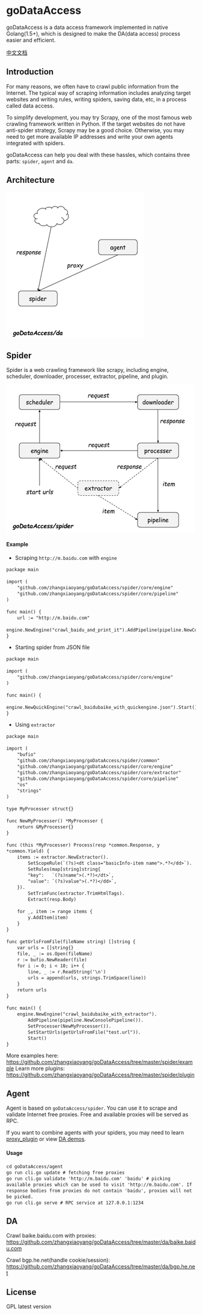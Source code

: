 goDataAccess
===
goDataAccess is a data access framework implemented in native Golang(1.5+), which is designed to make the DA(data access) process easier and efficient.

[中文文档](https://github.com/zhangxiaoyang/goDataAccess/wiki)

Introduction
---
For many reasons, we often have to crawl public information from the Internet. The typical way of scraping information includes analyzing target websites and writing rules, writing spiders, saving data, etc, in a process called data access.

To simplify development, you may try Scrapy, one of the most famous web crawling framework written in Python. If the target websites do not have anti-spider strategy, Scrapy may be a good choice. Otherwise, you may need to get more available IP addresses and write your own agents integrated with spiders.

goDataAccess can help you deal with these hassles, which contains three parts: `spider`, `agent` and `da`.

Architecture
---

![](godataaccess-da.png)

Spider
---
Spider is a web crawling framework like scrapy, including engine, scheduler, downloader, processer, extractor,  pipeline, and plugin.

![](godataaccess-spider.png)

#### Example
- Scraping `http://m.baidu.com` with `engine`
```
package main

import (
	"github.com/zhangxiaoyang/goDataAccess/spider/core/engine"
	"github.com/zhangxiaoyang/goDataAccess/spider/core/pipeline"
)

func main() {
	url := "http://m.baidu.com"
	engine.NewEngine("crawl_baidu_and_print_it").AddPipeline(pipeline.NewConsolePipeline()).SetStartUrl(url).Start()
}
```

- Starting spider from JSON file
```
package main

import (
	"github.com/zhangxiaoyang/goDataAccess/spider/core/engine"
)

func main() {
	engine.NewQuickEngine("crawl_baidubaike_with_quickengine.json").Start()
}
```

- Using `extractor`
```
package main

import (
	"bufio"
	"github.com/zhangxiaoyang/goDataAccess/spider/common"
	"github.com/zhangxiaoyang/goDataAccess/spider/core/engine"
	"github.com/zhangxiaoyang/goDataAccess/spider/core/extractor"
	"github.com/zhangxiaoyang/goDataAccess/spider/core/pipeline"
	"os"
	"strings"
)

type MyProcesser struct{}

func NewMyProcesser() *MyProcesser {
	return &MyProcesser{}
}

func (this *MyProcesser) Process(resp *common.Response, y *common.Yield) {
	items := extractor.NewExtractor().
		SetScopeRule(`(?s)<dt class="basicInfo-item name">.*?</dd>`).
		SetRules(map[string]string{
		"key":   `(?s)name">(.*?)</dt>`,
		"value": `(?s)value">(.*?)</dd>`,
	}).
		SetTrimFunc(extractor.TrimHtmlTags).
		Extract(resp.Body)

	for _, item := range items {
		y.AddItem(item)
	}
}

func getUrlsFromFile(fileName string) []string {
	var urls = []string{}
	file, _ := os.Open(fileName)
	r := bufio.NewReader(file)
	for i := 0; i < 10; i++ {
		line, _ := r.ReadString('\n')
		urls = append(urls, strings.TrimSpace(line))
	}
	return urls
}

func main() {
	engine.NewEngine("crawl_baidubaike_with_extractor").
		AddPipeline(pipeline.NewConsolePipeline()).
		SetProcesser(NewMyProcesser()).
		SetStartUrls(getUrlsFromFile("test.url")).
		Start()
}
```
More examples here: <https://github.com/zhangxiaoyang/goDataAccess/tree/master/spider/example>
Learn more plugins:
<https://github.com/zhangxiaoyang/goDataAccess/tree/master/spider/plugin>



Agent
---
Agent is based on `goDataAccess/spider`. You can use it to scrape and validate Internet free proxies. Free and available proxies will be served as RPC.

If you want to combine agents with your spiders, you may need to learn [proxy_plugin](https://github.com/zhangxiaoyang/goDataAccess/blob/master/spider/core/plugin/proxy_plugin.go) or view [DA demos](https://github.com/zhangxiaoyang/goDataAccess/tree/master/da).

#### Usage
```
cd goDataAccess/agent
go run cli.go update # fetching free proxies
go run cli.go validate 'http://m.baidu.com' 'baidu' # picking available proxies which can be used to visit 'http://m.baidu.com'. If response bodies from proxies do not contain 'baidu', proxies will not be picked.
go run cli.go serve # RPC service at 127.0.0.1:1234
```

DA
---
Crawl baike.baidu.com with proxies:
<https://github.com/zhangxiaoyang/goDataAccess/tree/master/da/baike.baidu.com>
 
Crawl bgp.he.net(handle cookie/session):
<https://github.com/zhangxiaoyang/goDataAccess/tree/master/da/bgp.he.net>
 
License
---
GPL latest version
